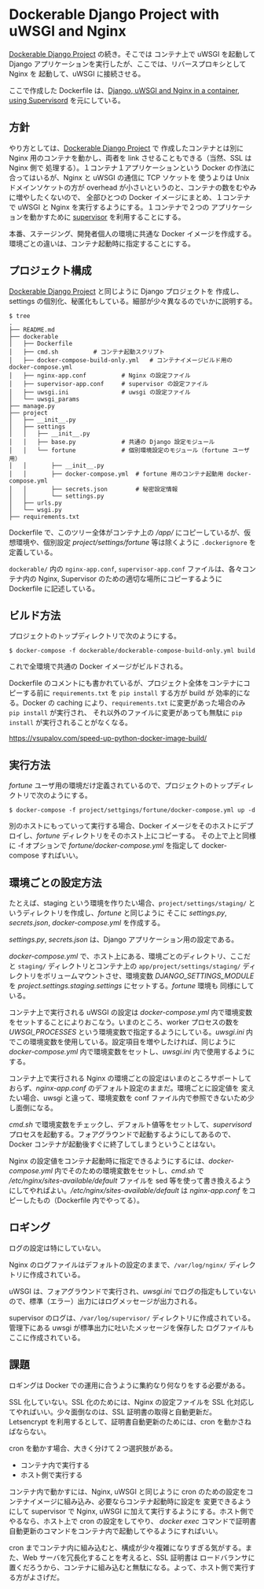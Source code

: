 # Dockerable Django Project with uWSGI and Nginx

[Dockerable Django Project](https://github.com/fortune/django_dockerable_sample) の続き。そこでは
コンテナ上で uWSGI を起動して Django アプリケーションを実行したが、ここでは、リバースプロキシとして Nginx を
起動して、uWSGI に接続させる。

ここで作成した Dockerfile は、[Django, uWSGI and Nginx in a container, using Supervisord](https://github.com/dockerfiles/django-uwsgi-nginx) を元にしている。


## 方針

やり方としては、[Dockerable Django Project](https://github.com/fortune/django_dockerable_sample) で
作成したコンテナとは別に Nginx 用のコンテナを動かし、両者を link させることもできる（当然、SSL は Nginx 側で
処理する）。１コンテナ１アプリケーションという Docker の作法に合ってはいるが、Nginx と uWSGI の通信に TCP ソケットを
使うよりは Unix ドメインソケットの方が overhead が小さいというのと、コンテナの数をむやみに増やしたくないので、
全部ひとつの Docker イメージにまとめ、１コンテナで uWSGI と Nginx を実行するようにする。１コンテナで２つの
アプリケーションを動かすために [supervisor](http://supervisord.org/) を利用することにする。

本番、ステージング、開発者個人の環境に共通な Docker イメージを作成する。環境ごとの違いは、コンテナ起動時に指定することにする。


## プロジェクト構成

[Dockerable Django Project](https://github.com/fortune/django_dockerable_sample) と同じように Django プロジェクトを
作成し、 settings の個別化、秘匿化もしている。細部が少々異なるのでいかに説明する。

```shell
$ tree
.
├── README.md
├── dockerable
│   ├── Dockerfile
│   ├── cmd.sh          # コンテナ起動スクリプト
│   ├── docker-compose-build-only.yml   # コンテナイメージビルド用の docker-compose.yml
│   ├── nginx-app.conf          # Nginx の設定ファイル
│   ├── supervisor-app.conf     # supervisor の設定ファイル
│   ├── uwsgi.ini               # uwsgi の設定ファイル
│   └── uwsgi_params
├── manage.py
├── project
│   ├── __init__.py
│   ├── settings
│   │   ├── __init__.py
│   │   ├── base.py             # 共通の Django 設定モジュール
│   │   └── fortune             # 個別環境設定のモジュール（fortune ユーザ用）
│   │       ├── __init__.py
│   │       ├── docker-compose.yml  # fortune 用のコンテナ起動用 docker-compose.yml
│   │       ├── secrets.json        # 秘密設定情報
│   │       └── settings.py
│   ├── urls.py
│   └── wsgi.py
├── requirements.txt
```

Dockerfile で、このツリー全体がコンテナ上の */app/* にコピーしているが、仮想環境や、個別設定 *project/settings/fortune* 等は除くように
`.dockerignore` を定義している。

`dockerable/` 内の `nginx-app.conf`, `supervisor-app.conf` ファイルは、各々コンテナ内の
Nginx, Supervisor のための適切な場所にコピーするように Dockerfile に記述している。


## ビルド方法

プロジェクトのトップディレクトリで次のようにする。

```shell
$ docker-compose -f dockerable/dockerable-compose-build-only.yml build
```

これで全環境で共通の Docker イメージがビルドされる。

Dockerfile のコメントにも書かれているが、プロジェクト全体をコンテナにコピーする前に `requirements.txt` を `pip install` する方が build が
効率的になる。Docker の caching により、`requirements.txt` に変更があった場合のみ `pip install` が実行され、
それ以外のファイルに変更があっても無駄に `pip install` が実行されることがなくなる。

https://vsupalov.com/speed-up-python-docker-image-build/


## 実行方法

*fortune* ユーザ用の環境だけ定義されているので、プロジェクトのトップディレクトリで次のようにする。

```shell
$ docker-compose -f project/settgings/fortune/docker-compose.yml up -d
```

別のホストにもっていって実行する場合、Docker イメージをそのホストにデプロイし、*fortune* ディレクトリをそのホスト上にコピーする。
その上で上と同様に -f オプションで *fortune/docker-compose.yml* を指定して docker-compose すればいい。


## 環境ごとの設定方法

たとえば、staging という環境を作りたい場合、`project/settings/staging/` というディレクトリを作成し、*fortune* と同じように
そこに *settings.py*, *secrets.json*, *docker-compose.yml* を作成する。

*settings.py*, *secrets.json* は、Django アプリケーション用の設定である。

*docker-compose.yml* で、ホスト上にある、環境ごとのディレクトリ、ここだと `staging/` ディレクトリとコンテナ上の `app/project/settings/staging/`
ディレクトリをボリュームマウントさせ、環境変数 *DJANGO_SETTINGS_MODULE* を *project.settings.staging.settings* にセットする。*fortune* 環境も
同様にしている。

コンテナ上で実行される uWSGI の設定は *docker-compose.yml* 内で環境変数をセットすることによりおこなう。いまのところ、worker プロセスの数を
*UWSGI_PROCESSES* という環境変数で指定するようにしている。*uwsgi.ini* 内でこの環境変数を使用している。設定項目を増やしたければ、同じように
*docker-compose.yml* 内で環境変数をセットし、*uwsgi.ini* 内で使用するようにする。

コンテナ上で実行される Nginx の環境ごとの設定はいまのところサポートしておらず、*nginx-app.conf* のデフォルト設定のままだ。環境ごとに設定値を
変えたい場合、uwsgi と違って、環境変数を conf ファイル内で参照できないため少し面倒になる。

*cmd.sh* で環境変数をチェックし、デフォルト値等をセットして、*supervisord* プロセスを起動する。フォアグラウンドで起動するようにしてあるので、
Docker コンテナが起動後すぐに終了してしまうということはない。

Nginx の設定値をコンテナ起動時に指定できるようにするには、*docker-compose.yml* 内でそのための環境変数をセットし、*cmd.sh* で
*/etc/nginx/sites-available/default* ファイルを sed 等を使って書き換えるようにしてやればよい。*/etc/nginx/sites-available/default* は
*nginx-app.conf* をコピーしたもの（Dockerfile 内でやってる）。



## ロギング

ログの設定は特にしていない。

Nginx のログファイルはデフォルトの設定のままで、`/var/log/nginx/` ディレクトリに作成されている。

uWSGI は、フォアグラウンドで実行され、*uwsgi.ini* でログの指定もしていないので、標準（エラー）出力にはログメッセージが出力される。

supervisor のログは、`/var/log/supervisor/` ディレクトリに作成されている。管理下にある uwsgi が標準出力に吐いたメッセージを保存した
ログファイルもここに作成されている。



## 課題

ロギングは Docker での運用に合うように集約なり何なりをする必要がある。

SSL 化していない。SSL 化のためには、Nginx の設定ファイルを SSL 化対応してやればいい。少々面倒なのは、SSL 証明書の取得と自動更新だ。
Letsencrypt を利用するとして、証明書自動更新のためには、cron を動かさねばならない。

cron を動かす場合、大きく分けて２つ選択肢がある。

- コンテナ内で実行する
- ホスト側で実行する

コンテナ内で動かすには、Nginx, uWSGI と同じように cron のための設定をコンテナイメージに組み込み、必要ならコンテナ起動時に設定を
変更できるようにして supervisor で Nginx, uWSGI に加えて実行するようにする。ホスト側でやるなら、ホスト上で cron の設定をしてやり、
*docker exec* コマンドで証明書自動更新のコマンドをコンテナ内で起動してやるようにすればいい。

cron までコンテナ内に組み込むと、構成が少々複雑になりすぎる気がする。また、Web サーバを冗長化することを考えると、SSL 証明書は
ロードバランサに置くだろうから、コンテナに組み込むと無駄になる。よって、ホスト側で実行する方がよさげだ。

